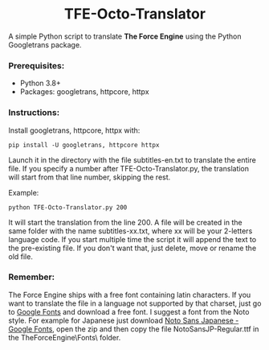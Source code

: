 <h1 style="text-align: center;">TFE-Octo-Translator</h1>


A simple Python script to translate **The Force Engine** using the Python Googletrans package.

### Prerequisites:
 - Python 3.8+
 - Packages: googletrans, httpcore, httpx

### Instructions:
Install googletrans, httpcore, httpx with:

    pip install -U googletrans, httpcore httpx

Launch it in the directory with the file subtitles-en.txt to translate
the entire file. If you specify a number after TFE-Octo-Translator.py,
the translation will start from that line number, skipping the rest.

Example:

    python TFE-Octo-Translator.py 200

It will start the translation from the line 200.
A file will be created in the same folder with the name
subtitles-xx.txt, where xx will be your 2-letters language code.
If you start multiple time the script it will append the text to the pre-existing file.
If you don't want that, just delete, move or rename the old file.

### Remember: 
The Force Engine ships with a free font containing latin characters.
If you want to translate the file in a language not supported by that charset, just go to [Google Fonts](https://fonts.google.com/) and download a free font. I suggest a font from the Noto style.
For example for Japanese just download [Noto Sans Japanese - Google Fonts](https://fonts.google.com/noto/specimen/Noto+Sans+JP?subset=japanese&noto.script=Hira), open the zip and then copy the file NotoSansJP-Regular.ttf in the TheForceEngine\Fonts\ folder.








